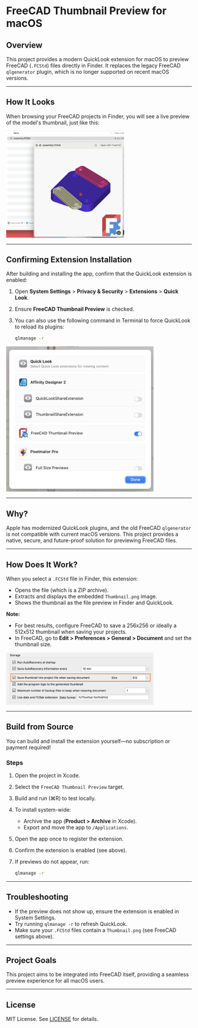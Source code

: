 # FreeCAD Thumbnail Preview for macOS

## Overview

This project provides a modern QuickLook extension for macOS to preview FreeCAD (`.FCStd`) files directly in Finder. It replaces the legacy FreeCAD `qlgenerator` plugin, which is no longer supported on recent macOS versions.

---

## How It Looks

When browsing your FreeCAD projects in Finder, you will see a live preview of the model's thumbnail, just like this:

<img src="Resources/Example.png" alt="Example FreeCAD Thumbnail Preview" width="320" />

---

## Confirming Extension Installation

After building and installing the app, confirm that the QuickLook extension is enabled:

1. Open **System Settings** > **Privacy & Security** > **Extensions** > **Quick Look**.
2. Ensure **FreeCAD Thumbnail Preview** is checked.
3. You can also use the following command in Terminal to force QuickLook to reload its plugins:

   ```sh
   qlmanage -r
   ```

<img src="Resources/QuickLook%20Extensions%20List.png" alt="QuickLook Extensions List" width="400" />

---

## Why?

Apple has modernized QuickLook plugins, and the old FreeCAD `qlgenerator` is not compatible with current macOS versions. This project provides a native, secure, and future-proof solution for previewing FreeCAD files.

---

## How Does It Work?

When you select a `.FCStd` file in Finder, this extension:

- Opens the file (which is a ZIP archive).
- Extracts and displays the embedded `Thumbnail.png` image.
- Shows the thumbnail as the file preview in Finder and QuickLook.

**Note:**
- For best results, configure FreeCAD to save a 256x256 or ideally a 512x512 thumbnail when saving your projects.
- In FreeCAD, go to **Edit > Preferences > General > Document** and set the thumbnail size.

<img src="Resources/Thumbnail%20Settings.png" alt="FreeCAD Thumbnail Settings" width="400" />

---

## Build from Source

You can build and install the extension yourself—no subscription or payment required!

### Steps

1. Open the project in Xcode.
2. Select the `FreeCAD Thumbnail Preview` target.
3. Build and run (⌘R) to test locally.
4. To install system-wide:
    - Archive the app (**Product > Archive** in Xcode).
    - Export and move the app to `/Applications`.
5. Open the app once to register the extension.
6. Confirm the extension is enabled (see above).
7. If previews do not appear, run:

   ```sh
   qlmanage -r
   ```

---

## Troubleshooting

- If the preview does not show up, ensure the extension is enabled in System Settings.
- Try running `qlmanage -r` to refresh QuickLook.
- Make sure your `.FCStd` files contain a `Thumbnail.png` (see FreeCAD settings above).

---

## Project Goals

This project aims to be integrated into FreeCAD itself, providing a seamless preview experience for all macOS users.

---

## License

MIT License. See [LICENSE](LICENSE) for details.
